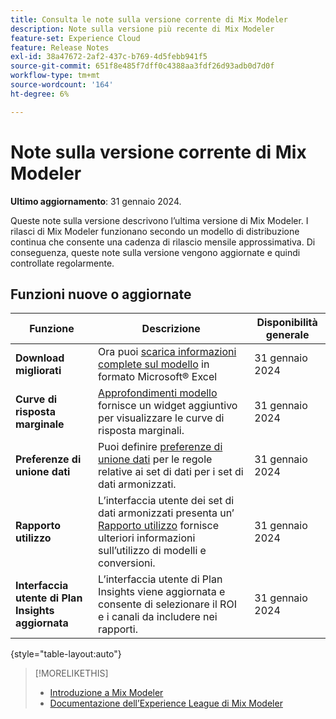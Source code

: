 ```yaml
---
title: Consulta le note sulla versione corrente di Mix Modeler
description: Note sulla versione più recente di Mix Modeler
feature-set: Experience Cloud
feature: Release Notes
exl-id: 38a47672-2af2-437c-b769-4d5febb941f5
source-git-commit: 651f8e485f7dff0c4388aa3fdf26d93adb0d7d0f
workflow-type: tm+mt
source-wordcount: '164'
ht-degree: 6%

---
```


# Note sulla versione corrente di Mix Modeler

**Ultimo aggiornamento**: 31 gennaio 2024.

Queste note sulla versione descrivono l’ultima versione di Mix Modeler. I rilasci di Mix Modeler funzionano secondo un modello di distribuzione continua che consente una cadenza di rilascio mensile approssimativa. Di conseguenza, queste note sulla versione vengono aggiornate e quindi controllate regolarmente.


## Funzioni nuove o aggiornate

| Funzione | Descrizione | Disponibilità generale |
|---|---|---|
| **Download migliorati** | Ora puoi [scarica informazioni complete sul modello](../models/insights.md) in formato Microsoft® Excel | 31 gennaio 2024 |
| **Curve di risposta marginale** | [Approfondimenti modello](../models/insights.md) fornisce un widget aggiuntivo per visualizzare le curve di risposta marginali. | 31 gennaio 2024 |
| **Preferenze di unione dati** | Puoi definire [preferenze di unione dati](../harmonize-data/dataset-rules.md#data-merge-preferences) per le regole relative ai set di dati per i set di dati armonizzati. | 31 gennaio 2024 |
| **Rapporto utilizzo** | L’interfaccia utente dei set di dati armonizzati presenta un’ [Rapporto utilizzo](../harmonize-data/usage-report.md) fornisce ulteriori informazioni sull’utilizzo di modelli e conversioni. | 31 gennaio 2024 |
| **Interfaccia utente di Plan Insights aggiornata** | L’interfaccia utente di Plan Insights viene aggiornata e consente di selezionare il ROI e i canali da includere nei rapporti. | 31 gennaio 2024 |

{style="table-layout:auto"}


>[!MORELIKETHIS]
>
>* [Introduzione a Mix Modeler](https://business.adobe.com/products/experience-platform/planning-and-measurement.html)
>* [Documentazione dell’Experience League di Mix Modeler](https://experienceleague.adobe.com/docs/mix-modeler.html?lang=it)
